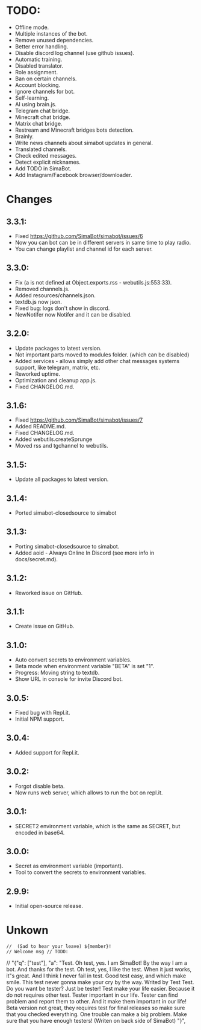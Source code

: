 # TODO:
- Offline mode.
- Multiple instances of the bot.
- Remove unused dependencies.
- Better error handling.
- Disable discord log channel (use github issues).
- Automatic training.
- Disabled translator.
- Role assignment.
- Ban on certain channels.
- Account blocking.
- Ignore channels for bot.
- Self-learning.
- AI using brain.js.
- Telegram chat bridge.
- Minecraft chat bridge.
- Matrix chat bridge.
- Restream and Minecraft bridges bots detection.
- Brainly.
- Write news channels about simabot updates in general.
- Translated channels.
- Check edited messages.
- Detect explicit nicknames.
- Add TODO in SimaBot.
- Add Instagram/Facebook browser/downloader.

# Changes
## 3.3.1:
- Fixed https://github.com/SimaBot/simabot/issues/6
- Now you can bot can be in different servers in same time to play radio.
- You can change playlist and channel id for each server.
## 3.3.0:
- Fix (a is not defined at Object.exports.rss - webutils.js:553:33).
- Removed channels.js.
- Added resources/channels.json.
- textdb.js now json.
- Fixed bug: logs don't show in discord.
- NewNotifer now Notifer and it can be disabled.
## 3.2.0:
- Update packages to latest version.
- Not important parts moved to modules folder. (which can be disabled)
- Added services - allows simply add other chat messages systems support, like telegram, matrix, etc.
- Reworked uptime.
- Optimization and cleanup app.js.
- Fixed CHANGELOG.md.
## 3.1.6:
- Fixed https://github.com/SimaBot/simabot/issues/7
- Added README.md.
- Fixed CHANGELOG.md.
- Added webutils.createSprunge
- Moved rss and tgchannel to webutils.
## 3.1.5:
- Update all packages to latest version.
## 3.1.4:
- Ported simabot-closedsource to simabot
## 3.1.3:
- Porting simabot-closedsource to simabot.
- Added aoid - Always Online In Discord (see more info in docs/secret.md).
## 3.1.2:
- Reworked issue on GitHub.
## 3.1.1:
- Create issue on GitHub.
## 3.1.0:
- Auto convert secrets to environment variables.
- Beta mode when environment variable "BETA" is set "1".
- Progress: Moving string to textdb.
- Show URL in console for invite Discord bot.
## 3.0.5:
- Fixed bug with Repl.it.
- Initial NPM support.
## 3.0.4:
- Added support for Repl.it.
## 3.0.2:
- Forgot disable beta.
- Now runs web server, which allows to run the bot on repl.it.
## 3.0.1:
- SECRET2 environment variable, which is the same as SECRET, but encoded in base64.
## 3.0.0:
- Secret as environment variable (important).
- Tool to convert the secrets to environment variables.
## 2.9.9:
- Initial open-source release.

# Unkown
    //  (Sad to hear your leave) ${member}!
    // Welcome msg // TODO:
  // "{"q": ["test"], "a": "Test. Oh test, yes. I am SimaBot! By the way I am a bot. And thanks for the test. Oh test, yes, I like the test. When it just works, it\"s great. And I think I never fail in test. Good test easy, and which make smile. This test never gonna make your cry by the way. Writed by Test Test. Do you want be tester? Just be tester! Test make your life easier. Because it do not requires other test. Tester important in our life. Tester can find problem and report them to other. And it make them important in our life! Beta version not great, they requires test for final releases so make sure that you checked everything. One trouble can make a big problem. Make sure that you have enough testers! (Writen on back side of SimaBot) "}",
